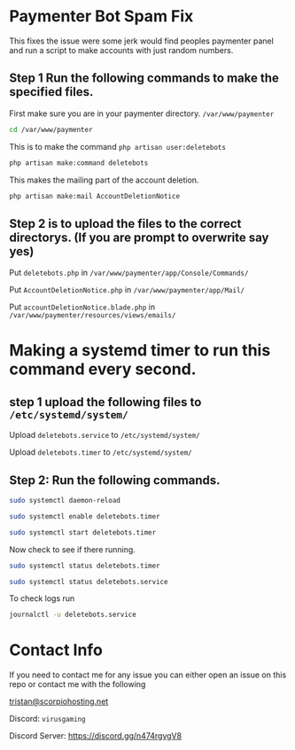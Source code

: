 # Paymenter Bot Spam Fix
This fixes the issue were some jerk would find peoples paymenter panel and run a script to make accounts with just random numbers.
 

## Step 1 Run the following commands to make the specified files.

First make sure you are in your paymenter directory. `/var/www/paymenter`

```bash
cd /var/www/paymenter
```

This is to make the command `php artisan user:deletebots`
```bash
php artisan make:command deletebots
```
This makes the mailing part of the account deletion.

```bash
php artisan make:mail AccountDeletionNotice
```

## Step 2 is to upload the files to the correct directorys. (If you are prompt to overwrite say yes)

Put `deletebots.php` in `/var/www/paymenter/app/Console/Commands/`

Put `AccountDeletionNotice.php` in `/var/www/paymenter/app/Mail/` 

Put `accountDeletionNotice.blade.php` in `/var/www/paymenter/resources/views/emails/`

# Making a systemd timer to run this command every second.

## step 1 upload the following files to `/etc/systemd/system/`

Upload `deletebots.service` to `/etc/systemd/system/`

Upload `deletebots.timer` to `/etc/systemd/system/`

## Step 2: Run the following commands.

```bash
sudo systemctl daemon-reload
```

```bash
sudo systemctl enable deletebots.timer
```

```bash
sudo systemctl start deletebots.timer
```

Now check to see if there running.

```bash
sudo systemctl status deletebots.timer
```

```bash
sudo systemctl status deletebots.service
```

To check logs run

```bash
journalctl -u deletebots.service
```


# Contact Info

If you need to contact me for any issue you can either open an issue on this repo or contact me with the following

[tristan@scorpiohosting.net](mailto://tristan@scrpiohosting.net)

Discord: `virusgaming`

Discord Server: https://discord.gg/n474rgvgV8
